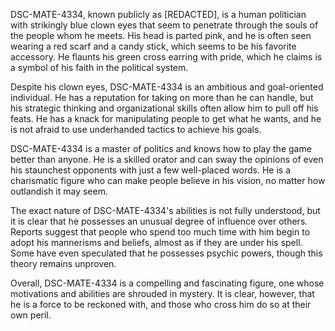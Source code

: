 DSC-MATE-4334, known publicly as [REDACTED], is a human politician with strikingly blue clown eyes that seem to penetrate through the souls of the people whom he meets. His head is parted pink, and he is often seen wearing a red scarf and a candy stick, which seems to be his favorite accessory. He flaunts his green cross earring with pride, which he claims is a symbol of his faith in the political system. 

Despite his clown eyes, DSC-MATE-4334 is an ambitious and goal-oriented individual. He has a reputation for taking on more than he can handle, but his strategic thinking and organizational skills often allow him to pull off his feats. He has a knack for manipulating people to get what he wants, and he is not afraid to use underhanded tactics to achieve his goals. 

DSC-MATE-4334 is a master of politics and knows how to play the game better than anyone. He is a skilled orator and can sway the opinions of even his staunchest opponents with just a few well-placed words. He is a charismatic figure who can make people believe in his vision, no matter how outlandish it may seem. 

The exact nature of DSC-MATE-4334's abilities is not fully understood, but it is clear that he possesses an unusual degree of influence over others. Reports suggest that people who spend too much time with him begin to adopt his mannerisms and beliefs, almost as if they are under his spell. Some have even speculated that he possesses psychic powers, though this theory remains unproven. 

Overall, DSC-MATE-4334 is a compelling and fascinating figure, one whose motivations and abilities are shrouded in mystery. It is clear, however, that he is a force to be reckoned with, and those who cross him do so at their own peril.